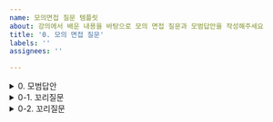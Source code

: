 ```yaml
---
name: 모의면접 질문 템플릿
about: 강의에서 배운 내용을 바탕으로 모의 면접 질문과 모범답안을 작성해주세요
title: '0. 모의 면접 질문'
labels: ''
assignees: ''

---
```


<details> <summary>0. 모범답안 </summary> <div markdown="1">
  
  ```
  0번 질문에 대한 모범 답안을 작성해 주세요
  ```

  ##### 해설  
  ```
  0번 질문의 모범답안에 대한 해설을 적어주세요
  ```

</div> </details>



<details> <summary>0-1. 꼬리질문 </summary> <div markdown="1">
  
  ```
  0-1번 질문에 대한 모범 답안을 작성해 주세요
  ```

  ##### 해설  
  ```
  0-1번 질문의 모범답안에 대한 해설을 적어주세요
  ```

</div> </details>




<details> <summary>0-2. 꼬리질문 </summary> <div markdown="1">
  
  ```
  0-2번 질문에 대한 모범 답안을 작성해 주세요
  ```

  ##### 해설  
  ```
  0-2번 질문의 모범답안에 대한 해설을 적어주세요
  ```

</div> </details>
